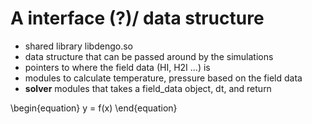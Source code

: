 # A interface (?)/ data structure 

* shared library libdengo.so
* data structure that can be passed around by the simulations
* pointers to where the field data (HI, H2I ...) is
* modules to calculate temperature, pressure based on the field data
* **solver** modules that takes a field_data object, dt, and return 

\begin{equation}
y = f(x)
\end{equation}